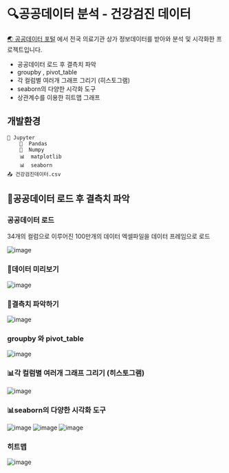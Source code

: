 # :mag:공공데이터 분석 - 건강검진 데이터
[:earth_asia: 공공데이터 포털](https://www.data.go.kr/index.do) 에서 전국 의료기관 상가 정보데이터를 받아와 분석 및 시각화한 프로젝트입니다.
* 공공데이터 로드 후 결측치 파악
* groupby , pivot_table
* 각 컬럼별 여러개 그래프 그리기 (히스토그램)
* seaborn의 다양한 시각화 도구
* 상관계수를 이용한 히트맵 그래프

## 개발환경

```
🔶 Jupyter
    🐼  Pandas
    🧮  Numpy
    📊  matplotlib
    📊  seaborn
📤 건강검진데이터.csv
```

## :page_facing_up:공공데이터 로드 후 결측치 파악
### 공공데이터 로드
34개의 컬럼으로 이루어진 100만개의 데이터 엑셀파일을 데이터 프레임으로 로드

![image](https://user-images.githubusercontent.com/74235867/117747762-bdb45180-b249-11eb-970b-a1cc29feb902.png)

### :page_with_curl:데이터 미리보기
![image](https://user-images.githubusercontent.com/74235867/117747790-c9077d00-b249-11eb-8fb1-2dd9e24ca90f.png)

### :no_entry_sign:결측치 파악하기
![image](https://user-images.githubusercontent.com/74235867/117747800-d02e8b00-b249-11eb-826c-2569cf632249.png)

### groupby 와 pivot_table
![image](https://user-images.githubusercontent.com/74235867/117747832-df153d80-b249-11eb-90c2-22d0f2920fb2.png)

### :bar_chart:각 컬럼별 여러개 그래프 그리기 (히스토그램)
![image](https://user-images.githubusercontent.com/74235867/117747857-e89ea580-b249-11eb-8e65-55ba75fca2f0.png)

### :bar_chart:seaborn의 다양한 시각화 도구
![image](https://user-images.githubusercontent.com/74235867/117747880-f522fe00-b249-11eb-8ebb-0d6f2adeefc1.png)
![image](https://user-images.githubusercontent.com/74235867/117747883-f6ecc180-b249-11eb-9b1f-d30af53e3116.png)
![image](https://user-images.githubusercontent.com/74235867/117747890-f9e7b200-b249-11eb-8e40-a7637000d12e.png)

### 히트맵
![image](https://user-images.githubusercontent.com/74235867/117747922-0409b080-b24a-11eb-971b-2da36b062f38.png)



